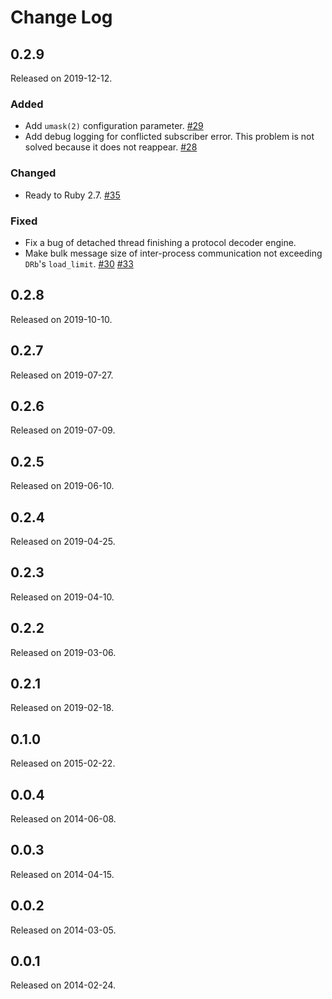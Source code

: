 Change Log
==========

0.2.9
-----
Released on 2019-12-12.

### Added
- Add `umask(2)` configuration parameter. [#29](https://github.com/y10k/rims/issues/29)
- Add debug logging for conflicted subscriber error. This problem is
  not solved because it does not reappear. [#28](https://github.com/y10k/rims/issues/28)

### Changed
- Ready to Ruby 2.7. [#35](https://github.com/y10k/rims/issues/35)

### Fixed
- Fix a bug of detached thread finishing a protocol decoder engine.
- Make bulk message size of inter-process communication not exceeding `DRb`'s `load_limit`.
  [#30](https://github.com/y10k/rims/issues/30)
  [#33](https://github.com/y10k/rims/issues/33)

0.2.8
-----
Released on 2019-10-10.

0.2.7
-----
Released on 2019-07-27.

0.2.6
-----
Released on 2019-07-09.

0.2.5
-----
Released on 2019-06-10.

0.2.4
-----
Released on 2019-04-25.

0.2.3
-----
Released on 2019-04-10.

0.2.2
-----
Released on 2019-03-06.

0.2.1
-----
Released on 2019-02-18.

0.1.0
-----
Released on 2015-02-22.

0.0.4
-----
Released on 2014-06-08.

0.0.3
-----
Released on 2014-04-15.

0.0.2
-----
Released on 2014-03-05.

0.0.1
-----
Released on 2014-02-24.

